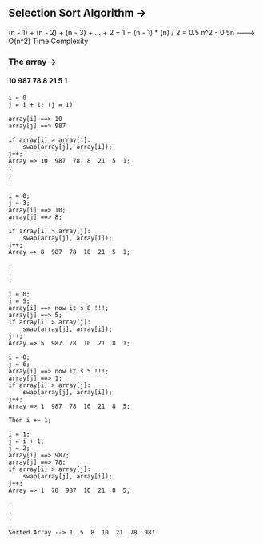 ## Selection Sort Algorithm ->
(n - 1) + (n - 2) + (n - 3) + ... + 2 + 1 = (n - 1) * (n) / 2 = 0.5 n^2 - 0.5n
---> O(n^2) Time Complexity

### The array ->

#### 10  987  78  8  21  5  1

```
i = 0
j = i + 1; (j = 1)

array[i] ==> 10
array[j] ==> 987

if array[i] > array[j]:
    swap(array[j], array[i]);
j++;
Array => 10  987  78  8  21  5  1;
.
.
.

i = 0;
j = 3;
array[i] ==> 10;
array[j] ==> 8;

if array[i] > array[j]:
    swap(array[j], array[i]);
j++;
Array => 8  987  78  10  21  5  1;

.
.
.

i = 0;
j = 5;
array[i] ==> now it's 8 !!!;
array[j] ==> 5;
if array[i] > array[j]:
    swap(array[j], array[i]);
j++;
Array => 5  987  78  10  21  8  1;

i = 0;
j = 6;
array[i] ==> now it's 5 !!!;
array[j] ==> 1;
if array[i] > array[j]:
    swap(array[j], array[i]);
j++;
Array => 1  987  78  10  21  8  5;

Then i += 1;

i = 1;
j = i + 1;
j = 2;
array[i] ==> 987;
array[j] ==> 78;
if array[i] > array[j]:
    swap(array[j], array[i]);
j++;
Array => 1  78  987  10  21  8  5;

.
.
.

Sorted Array --> 1  5  8  10  21  78  987
```
